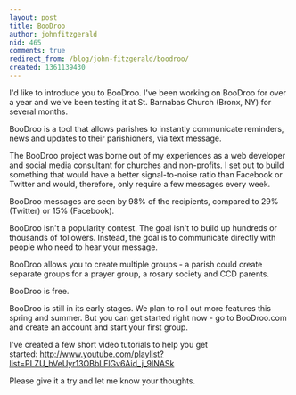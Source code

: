 ```yaml
---
layout: post
title: BooDroo
author: johnfitzgerald
nid: 465
comments: true
redirect_from: /blog/john-fitzgerald/boodroo/
created: 1361139430
---
```

I'd like to introduce you to BooDroo. I've been working on BooDroo for over a year and we've been testing it at St. Barnabas Church (Bronx, NY) for several months.

BooDroo is a tool that allows parishes to instantly communicate reminders, news and updates to their parishioners, via text message.

The BooDroo project was borne out of my experiences as a web developer and social media consultant for churches and non-profits. I set out to build something that would have a better signal-to-noise ratio than Facebook or Twitter and would, therefore, only require a few messages every week.

BooDroo messages are seen by 98% of the recipients, compared to 29% (Twitter) or 15% (Facebook).

BooDroo isn't a popularity contest. The goal isn't to build up hundreds or thousands of followers. Instead, the goal is to communicate directly with people who need to hear your message.

BooDroo allows you to create multiple groups - a parish could create separate groups for a prayer group, a rosary society and CCD parents.

BooDroo is free.

BooDroo is still in its early stages. We plan to roll out more features this spring and summer. But you can get started right now - go to BooDroo.com and create an account and start your first group.

I've created a few short video tutorials to help you get started:&nbsp;http://www.youtube.com/playlist?list=PLZU_hVeUyr13OBbLFlGv6Aid_j_9INASk

Please give it a try and let me know your thoughts.&nbsp;
